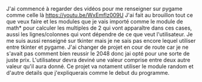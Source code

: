 J'ai commencé à regarder des vidéos pour me renseigner sur pygame comme celle là
https://youtu.be/WxEmflz009U 
J'ai fait au brouillon tout ce que veux faire et les modules  que je vais importé comme le module de math* 
pour calculer les multiples de 2 qui vont apparaître dans ces cases, aussi les lignes/colonnes qui vont dépendre de ce que veut l'utilisateur.
Je me suis aussi renseigné sur tkinter mais je ne sais pas encore lequel utiliser entre tkinter et pygame.
J'ai changer de projet en cour de route car je ne  s'avait pas comment bien reussir le 2048 donc jai opté pour une sorte de juste prix.
L'utilisateur devra deviné une valeur comprise entre deux autre valeur qu'il aura donné.
Ce projet va notament utiliser le module random et d'autre details que j'expliquerais comme le debut du programme.

